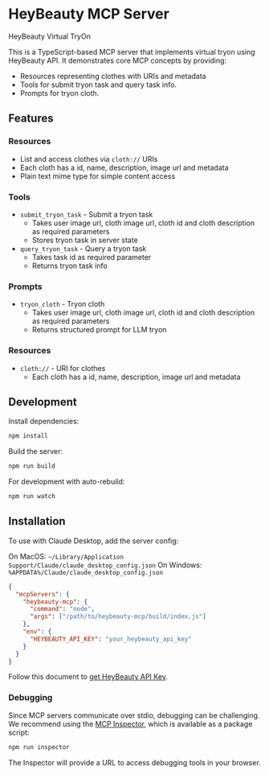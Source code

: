 # HeyBeauty MCP Server

HeyBeauty Virtual TryOn

This is a TypeScript-based MCP server that implements virtual tryon using HeyBeauty API. It demonstrates core MCP concepts by providing:

- Resources representing clothes with URIs and metadata
- Tools for submit tryon task and query task info.
- Prompts for tryon cloth.

## Features

### Resources

- List and access clothes via `cloth://` URIs
- Each cloth has a id, name, description, image url and metadata
- Plain text mime type for simple content access

### Tools

- `submit_tryon_task` - Submit a tryon task
  - Takes user image url, cloth image url, cloth id and cloth description as required parameters
  - Stores tryon task in server state
- `query_tryon_task` - Query a tryon task
  - Takes task id as required parameter
  - Returns tryon task info

### Prompts

- `tryon_cloth` - Tryon cloth
  - Takes user image url, cloth image url, cloth id and cloth description as required parameters
  - Returns structured prompt for LLM tryon

### Resources

- `cloth://` - URI for clothes
  - Each cloth has a id, name, description, image url and metadata

## Development

Install dependencies:

```bash
npm install
```

Build the server:

```bash
npm run build
```

For development with auto-rebuild:

```bash
npm run watch
```

## Installation

To use with Claude Desktop, add the server config:

On MacOS: `~/Library/Application Support/Claude/claude_desktop_config.json`
On Windows: `%APPDATA%/Claude/claude_desktop_config.json`

```json
{
  "mcpServers": {
    "heybeauty-mcp": {
      "command": "node",
      "args": ["/path/to/heybeauty-mcp/build/index.js"]
    },
    "env": {
      "HEYBEAUTY_API_KEY": "your_heybeauty_api_key"
    }
  }
}
```

Follow this document to [get HeyBeauty API Key](https://heybeauty.com/docs/api/introduction).

### Debugging

Since MCP servers communicate over stdio, debugging can be challenging. We recommend using the [MCP Inspector](https://github.com/modelcontextprotocol/inspector), which is available as a package script:

```bash
npm run inspector
```

The Inspector will provide a URL to access debugging tools in your browser.

